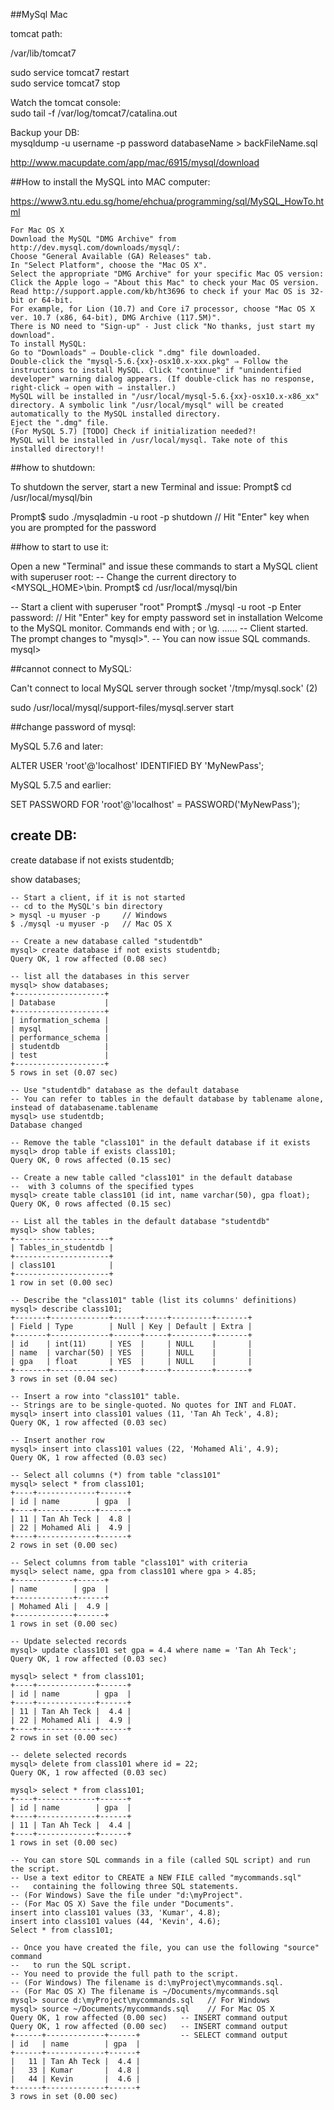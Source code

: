 ##MySql Mac

 
tomcat path:  

/var/lib/tomcat7  

sudo service tomcat7 restart  
sudo service tomcat7 stop  

Watch the tomcat console:  
sudo tail -f /var/log/tomcat7/catalina.out  


Backup your DB:  
mysqldump -u username -p password databaseName > backFileName.sql



http://www.macupdate.com/app/mac/6915/mysql/download


##How to install the MySQL into MAC computer:

https://www3.ntu.edu.sg/home/ehchua/programming/sql/MySQL_HowTo.html


	For Mac OS X
	Download the MySQL "DMG Archive" from http://dev.mysql.com/downloads/mysql/:
	Choose "General Available (GA) Releases" tab.
	In "Select Platform", choose the "Mac OS X".
	Select the appropriate "DMG Archive" for your specific Mac OS version:
	Click the Apple logo ⇒ "About this Mac" to check your Mac OS version.
	Read http://support.apple.com/kb/ht3696 to check if your Mac OS is 32-bit or 64-bit.
	For example, for Lion (10.7) and Core i7 processor, choose "Mac OS X ver. 10.7 (x86, 64-bit), DMG Archive (117.5M)".
	There is NO need to "Sign-up" - Just click "No thanks, just start my download".
	To install MySQL:
	Go to "Downloads" ⇒ Double-click ".dmg" file downloaded.
	Double-click the "mysql-5.6.{xx}-osx10.x-xxx.pkg" ⇒ Follow the instructions to install MySQL. Click "continue" if "unindentified developer" warning dialog appears. (If double-click has no response, right-click ⇒ open with ⇒ installer.)
	MySQL will be installed in "/usr/local/mysql-5.6.{xx}-osx10.x-x86_xx" directory. A symbolic link "/usr/local/mysql" will be created automatically to the MySQL installed directory.
	Eject the ".dmg" file.
	(For MySQL 5.7) [TODO] Check if initialization needed?!
	MySQL will be installed in /usr/local/mysql. Take note of this installed directory!!
 

##how to shutdown:

To shutdown the server, start a new Terminal and issue:
Prompt$ cd /usr/local/mysql/bin
 
Prompt$ sudo ./mysqladmin -u root -p shutdown
      // Hit "Enter" key when you are prompted for the password


##how to start to use it:
 
Open a new "Terminal" and issue these commands to start a MySQL client with superuser root:
-- Change the current directory to <MYSQL_HOME>\bin.
Prompt$ cd /usr/local/mysql/bin
 
-- Start a client with superuser "root"
Prompt$ ./mysql -u root -p
Enter password:     // Hit "Enter" key for empty password set in installation 
Welcome to the MySQL monitor.  Commands end with ; or \g.
......
-- Client started. The prompt changes to "mysql>".
-- You can now issue SQL commands.
mysql>






##cannot connect to MySQL:

Can't connect to local MySQL server through socket '/tmp/mysql.sock' (2)
 
 
sudo /usr/local/mysql/support-files/mysql.server start 



##change password of mysql:

 MySQL 5.7.6 and later:

ALTER USER 'root'@'localhost' IDENTIFIED BY 'MyNewPass';

MySQL 5.7.5 and earlier:

SET PASSWORD FOR 'root'@'localhost' = PASSWORD('MyNewPass');



## create DB:

create database if not exists studentdb;

show databases;








	-- Start a client, if it is not started
	-- cd to the MySQL's bin directory
	> mysql -u myuser -p     // Windows
	$ ./mysql -u myuser -p   // Mac OS X
	   
	-- Create a new database called "studentdb"
	mysql> create database if not exists studentdb;
	Query OK, 1 row affected (0.08 sec)
	   
	-- list all the databases in this server
	mysql> show databases;
	+--------------------+
	| Database           |
	+--------------------+
	| information_schema |
	| mysql              |
	| performance_schema |
	| studentdb          |
	| test               |
	+--------------------+
	5 rows in set (0.07 sec)
	   
	-- Use "studentdb" database as the default database
	-- You can refer to tables in the default database by tablename alone, instead of databasename.tablename
	mysql> use studentdb;
	Database changed
	   
	-- Remove the table "class101" in the default database if it exists
	mysql> drop table if exists class101;
	Query OK, 0 rows affected (0.15 sec)
	   
	-- Create a new table called "class101" in the default database 
	--  with 3 columns of the specified types
	mysql> create table class101 (id int, name varchar(50), gpa float);
	Query OK, 0 rows affected (0.15 sec)
	   
	-- List all the tables in the default database "studentdb"
	mysql> show tables;
	+---------------------+
	| Tables_in_studentdb |
	+---------------------+
	| class101            |
	+---------------------+
	1 row in set (0.00 sec)
	   
	-- Describe the "class101" table (list its columns' definitions)
	mysql> describe class101;
	+-------+-------------+------+-----+---------+-------+
	| Field | Type        | Null | Key | Default | Extra |
	+-------+-------------+------+-----+---------+-------+
	| id    | int(11)     | YES  |     | NULL    |       |
	| name  | varchar(50) | YES  |     | NULL    |       |
	| gpa   | float       | YES  |     | NULL    |       |
	+-------+-------------+------+-----+---------+-------+
	3 rows in set (0.04 sec)
	   
	-- Insert a row into "class101" table.
	-- Strings are to be single-quoted. No quotes for INT and FLOAT.
	mysql> insert into class101 values (11, 'Tan Ah Teck', 4.8);
	Query OK, 1 row affected (0.03 sec)
	   
	-- Insert another row
	mysql> insert into class101 values (22, 'Mohamed Ali', 4.9);
	Query OK, 1 row affected (0.03 sec)
	   
	-- Select all columns (*) from table "class101"
	mysql> select * from class101;
	+----+-------------+------+
	| id | name        | gpa  |
	+----+-------------+------+
	| 11 | Tan Ah Teck |  4.8 |
	| 22 | Mohamed Ali |  4.9 |
	+----+-------------+------+
	2 rows in set (0.00 sec)
	  
	-- Select columns from table "class101" with criteria
	mysql> select name, gpa from class101 where gpa > 4.85;
	+-------------+------+
	| name        | gpa  |
	+-------------+------+
	| Mohamed Ali |  4.9 |
	+-------------+------+
	1 rows in set (0.00 sec)
	  
	-- Update selected records
	mysql> update class101 set gpa = 4.4 where name = 'Tan Ah Teck';
	Query OK, 1 row affected (0.03 sec)
	   
	mysql> select * from class101;
	+----+-------------+------+
	| id | name        | gpa  |
	+----+-------------+------+
	| 11 | Tan Ah Teck |  4.4 |
	| 22 | Mohamed Ali |  4.9 |
	+----+-------------+------+
	2 rows in set (0.00 sec)
	 
	-- delete selected records
	mysql> delete from class101 where id = 22;
	Query OK, 1 row affected (0.03 sec)
	   
	mysql> select * from class101;
	+----+-------------+------+
	| id | name        | gpa  |
	+----+-------------+------+
	| 11 | Tan Ah Teck |  4.4 |
	+----+-------------+------+
	1 rows in set (0.00 sec)
	 
	-- You can store SQL commands in a file (called SQL script) and run the script.
	-- Use a text editor to CREATE a NEW FILE called "mycommands.sql" 
	--   containing the following three SQL statements.
	-- (For Windows) Save the file under "d:\myProject".
	-- (For Mac OS X) Save the file under "Documents".
	insert into class101 values (33, 'Kumar', 4.8);
	insert into class101 values (44, 'Kevin', 4.6);
	Select * from class101;

	-- Once you have created the file, you can use the following "source" command 
	--   to run the SQL script.
	-- You need to provide the full path to the script.
	-- (For Windows) The filename is d:\myProject\mycommands.sql.
	-- (For Mac OS X) The filename is ~/Documents/mycommands.sql
	mysql> source d:\myProject\mycommands.sql   // For Windows
	mysql> source ~/Documents/mycommands.sql    // For Mac OS X
	Query OK, 1 row affected (0.00 sec)   -- INSERT command output
	Query OK, 1 row affected (0.00 sec)   -- INSERT command output
	+------+-------------+------+         -- SELECT command output
	| id   | name        | gpa  |
	+------+-------------+------+
	|   11 | Tan Ah Teck |  4.4 |
	|   33 | Kumar       |  4.8 |
	|   44 | Kevin       |  4.6 |
	+------+-------------+------+
	3 rows in set (0.00 sec)

